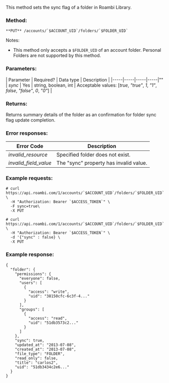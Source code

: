 This method sets the sync flag of a folder in Roambi Library.

### Method:
```
**PUT** /accounts/`$ACCOUNT_UID`/folders/`$FOLDER_UID`
```

Notes:
* This method only accepts a `$FOLDER_UID` of an account folder. Personal Folders are not supported by this method.

### Parameters:
| Parameter | Required? | Data type | Description |
|-----|-----|-----|-----|""
| *sync* | Yes | string, boolean, int | Acceptable values: [*true*, *"true"*, *1*, *"1"*, *false*, *"false"*, *0*, *"0"*] |

### Returns:
Returns summary details of the folder as an confirmation for folder sync flag update completion.

### Error responses:
| Error Code | Description |
|-----|-----|
| *invalid_resource* | Specified folder does not exist. |
| *invalid_field_value* | The "sync" property has invalid value. |

### Example requests:
```
# curl https://api.roambi.com/1/accounts/`$ACCOUNT_UID`/folders/`$FOLDER_UID` \
  -H "Authorization: Bearer `$ACCESS_TOKEN`" \
  -F sync=true\
  -X PUT
```

```
# curl https://api.roambi.com/1/accounts/`$ACCOUNT_UID`/folders/`$FOLDER_UID` \
  -H "Authorization: Bearer `$ACCESS_TOKEN`" \
  -d '{"sync" : false} \
  -X PUT
```

### Example response:
```
{
  "folder": {
    "permissions": {
      "everyone": false,
      "users": [
        {
          "access": "write",
          "uid": "38150cfc-6c3f-4..."
        }
      ],
      "groups": [
        {
          "access": "read",
          "uid": "51db3573c2..."
        }
      ]
    },
    "sync": true,
    "updated_at": "2013-07-08",
    "created_at": "2013-07-08",
    "file_type": "FOLDER",
    "read_only": false,
    "title": "carlos2",
    "uid": "51db3434c2e6..."
  }
}
```
